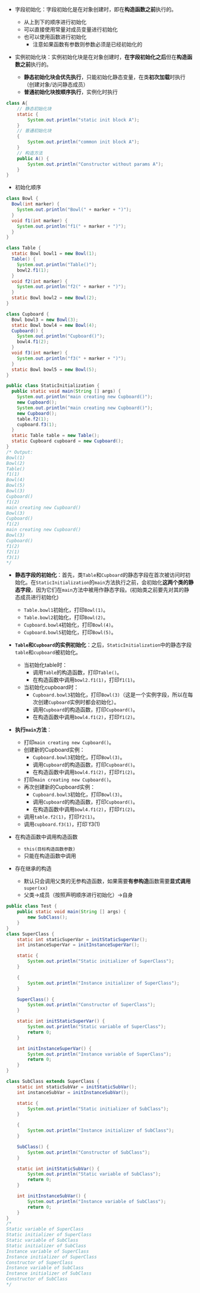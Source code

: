 - 字段初始化：字段初始化是在对象创建时，即在**构造函数之前**执行的。
  - 从上到下的顺序进行初始化
  - 可以直接使用常量对成员变量进行初始化
  - 也可以使用函数进行初始化
    - 注意如果函数有参数则参数必须是已经初始化的

- 实例初始化块：实例初始化块是在对象创建时，**在字段初始化之后**但在**构造函数之前**执行的。
  - **静态初始化块会优先执行**，只能初始化静态变量，在类**初次加载**时执行（创建对象/访问静态成员）
  - **普通初始化块按顺序执行**，实例化时执行
``` java
class A{
    // 静态初始化块
    static {
        System.out.println("static init block A");
    }
    // 普通初始化块
    {
        System.out.println("common init block A");
    }
    // 构造方法
    public A() {
        System.out.println("Constructor without params A");
    }
}
```

- 初始化顺序
``` java
class Bowl {
  Bowl(int marker) {
    System.out.println("Bowl(" + marker + ")");
  }
  void f1(int marker) {
    System.out.println("f1(" + marker + ")");
  }
}

class Table {
  static Bowl bowl1 = new Bowl(1);
  Table() {
    System.out.println("Table()");
    bowl2.f1(1);
  }
  void f2(int marker) {
    System.out.println("f2(" + marker + ")");
  }
  static Bowl bowl2 = new Bowl(2);
}

class Cupboard {
  Bowl bowl3 = new Bowl(3);
  static Bowl bowl4 = new Bowl(4);
  Cupboard() {
    System.out.println("Cupboard()");
    bowl4.f1(2);
  }
  void f3(int marker) {
    System.out.println("f3(" + marker + ")");
  }
  static Bowl bowl5 = new Bowl(5);
}

public class StaticInitialization {
  public static void main(String [] args) {
    System.out.println("main creating new Cupboard()");
    new Cupboard();
    System.out.println("main creating new Cupboard()");
    new Cupboard();
    table.f2(1);
    cupboard.f3(1);
  }
  static Table table = new Table();
  static Cupboard cupboard = new Cupboard();
}
/* Output:
Bowl(1)
Bowl(2)
Table()
f1(1)
Bowl(4)
Bowl(5)
Bowl(3)
Cupboard()
f1(2)
main creating new Cupboard()
Bowl(3)
Cupboard()
f1(2)
main creating new Cupboard()
Bowl(3)
Cupboard()
f1(2)
f2(1)
f3(1)
*/
```

- **静态字段的初始化**：首先，类`Table`和`Cupboard`的静态字段在首次被访问时初始化。在`StaticInitialization`的`main`方法执行之前，会初始化**这两个类的静态字段**，因为它们在`main`方法中被用作静态字段。(初始类之前要先对其的静态成员进行初始化)
  - `Table.bowl1`初始化，打印`Bowl(1)`。
  - `Table.bowl2`初始化，打印`Bowl(2)`。
  - `Cupboard.bowl4`初始化，打印`Bowl(4)`。
  - `Cupboard.bowl5`初始化，打印`Bowl(5)`。

- **`Table`和`Cupboard`的实例初始化**：之后，`StaticInitialization`中的静态字段`table`和`cupboard`被初始化。
  - 当初始化table时：
    - 调用`Table`的构造函数，打印`Table()`。
    - 在构造函数中调用`bowl2.f1(1)`，打印`f1(1)`。
  - 当初始化cupboard时：
    - `Cupboard.bowl3`初始化，打印`Bowl(3)`（这是一个实例字段，所以在每次创建`Cupboard`实例时都会初始化）。
    - 调用`Cupboard`的构造函数，打印`Cupboard()`。
    - 在构造函数中调用`bowl4.f1(2)`，打印`f1(2)`。

- **执行`main`方法**：
  - 打印`main creating new Cupboard()`。
  - 创建新的Cupboard实例：
    - `Cupboard.bowl3`初始化，打印`Bowl(3)`。
    - 调用`Cupboard`的构造函数，打印`Cupboard()`。
    - 在构造函数中调用`bowl4.f1(2)`，打印`f1(2)`。
  - 打印`main creating new Cupboard()`。
  - 再次创建新的Cupboard实例：
    - `Cupboard.bowl3`初始化，打印`Bowl(3)`。
    - 调用`Cupboard`的构造函数，打印`Cupboard()`。
    - 在构造函数中调用`bowl4.f1(2)`，打印`f1(2)`。
  - 调用`table.f2(1)`，打印`f2(1)`。
  - 调用`cupboard.f3(1)`，打印`f3(1)

- 在构造函数中调用构造函数
  - `this(目标构造函数参数)`
  - 只能在构造函数中调用

- 存在继承的构造
  - 默认只会调用父类的无参构造函数，如果需要**有参构造**函数需要**显式调用**`super(xx)`
  - 父类->成员（按照声明顺序进行初始化）->自身
``` java
public class Test {
    public static void main(String [] args) {
        new SubClass();
    }
}
class SuperClass {
    static int staticSuperVar = initStaticSuperVar();
    int instanceSuperVar = initInstanceSuperVar();

    static {
        System.out.println("Static initializer of SuperClass");
    }

    {
        System.out.println("Instance initializer of SuperClass");
    }

    SuperClass() {
        System.out.println("Constructor of SuperClass");
    }

    static int initStaticSuperVar() {
        System.out.println("Static variable of SuperClass");
        return 0;
    }

    int initInstanceSuperVar() {
        System.out.println("Instance variable of SuperClass");
        return 0;
    }
}

class SubClass extends SuperClass {
    static int staticSubVar = initStaticSubVar();
    int instanceSubVar = initInstanceSubVar();

    static {
        System.out.println("Static initializer of SubClass");
    }

    {
        System.out.println("Instance initializer of SubClass");
    }

    SubClass() {
        System.out.println("Constructor of SubClass");
    }

    static int initStaticSubVar() {
        System.out.println("Static variable of SubClass");
        return 0;
    }

    int initInstanceSubVar() {
        System.out.println("Instance variable of SubClass");
        return 0;
    }
}
/*
Static variable of SuperClass
Static initializer of SuperClass
Static variable of SubClass
Static initializer of SubClass
Instance variable of SuperClass
Instance initializer of SuperClass
Constructor of SuperClass
Instance variable of SubClass
Instance initializer of SubClass
Constructor of SubClass
*/
```